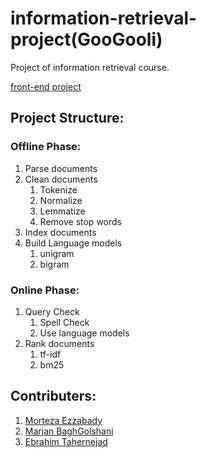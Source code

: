 # information-retrieval-project(GooGooli) 
Project of information retrieval course.

[front-end project](https://github.com/AOTOA/search-engine-ui)
## Project Structure:
### Offline Phase:
1. Parse documents
2. Clean documents
   1. Tokenize
   2. Normalize
   3. Lemmatize
   4. Remove stop words
3. Index documents
4. Build Language models
   1. unigram
   2. bigram
### Online Phase:
1. Query Check
   1. Spell Check
   2. Use language models
2. Rank documents
   1. tf-idf
   2. bm25
## Contributers:
1. [Morteza Ezzabady](https://github.com/LordArianz)
2. [Marjan BaghGolshani](https://github.com/MarjanGolshani)
3. [Ebrahim Tahernejad](https://github.com/AOTOA)
